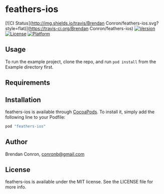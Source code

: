 # feathers-ios

[![CI Status](http://img.shields.io/travis/Brendan Conron/feathers-ios.svg?style=flat)](https://travis-ci.org/Brendan Conron/feathers-ios)
[![Version](https://img.shields.io/cocoapods/v/feathers-ios.svg?style=flat)](http://cocoapods.org/pods/feathers-ios)
[![License](https://img.shields.io/cocoapods/l/feathers-ios.svg?style=flat)](http://cocoapods.org/pods/feathers-ios)
[![Platform](https://img.shields.io/cocoapods/p/feathers-ios.svg?style=flat)](http://cocoapods.org/pods/feathers-ios)

## Usage

To run the example project, clone the repo, and run `pod install` from the Example directory first.

## Requirements

## Installation

feathers-ios is available through [CocoaPods](http://cocoapods.org). To install
it, simply add the following line to your Podfile:

```ruby
pod "feathers-ios"
```

## Author

Brendan Conron, conronb@gmail.com

## License

feathers-ios is available under the MIT license. See the LICENSE file for more info.
